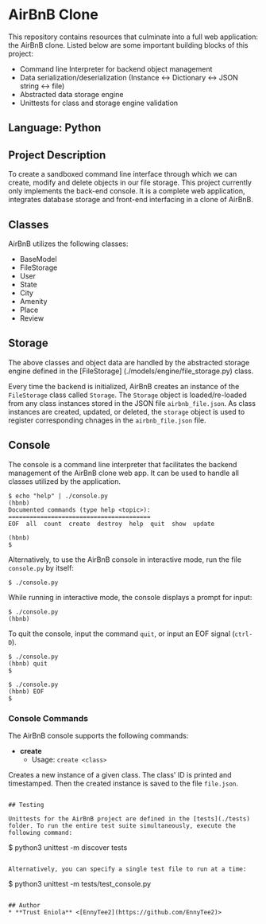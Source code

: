 # AirBnB Clone
This repository contains resources that culminate into a full web application: the AirBnB clone.
Listed below are some important building blocks of this project:

* Command line Interpreter for backend object management
* Data serialization/deserialization (Instance <-> Dictionary <-> JSON string <-> file)
* Abstracted data storage engine
* Unittests for class and storage engine validation

## Language: Python

## Project Description

To create a sandboxed command line interface through which we can create, modify and delete objects in our file storage. This project currently only implements the back-end console. It is a complete web application, integrates database storage and front-end interfacing in a clone of AirBnB.

## Classes 

AirBnB utilizes the following classes:

* BaseModel
* FileStorage
* User 
* State
* City
* Amenity
* Place
* Review

## Storage 

The above classes and object data are handled by the abstracted storage engine defined in the [FileStorage] (./models/engine/file_storage.py) class.

Every time the backend is initialized, AirBnB creates an instance of the `FileStorage` class called `Storage`. The `Storage` object is loaded/re-loaded from any class instances stored in the JSON file `airbnb_file.json`. As class instances are created, updated, or deleted, the `storage` object is used to register corresponding chnages in the `airbnb_file.json` file.

## Console

The console is a command line interpreter that facilitates the backend management 
of the AirBnB clone web app. It can be used to handle all classes utilized by 
the application.

```
$ echo "help" | ./console.py
(hbnb) 
Documented commands (type help <topic>):
========================================
EOF  all  count  create  destroy  help  quit  show  update

(hbnb) 
$
```

Alternatively, to use the AirBnB console in interactive mode, run the 
file `console.py` by itself:

```
$ ./console.py
```

While running in interactive mode, the console displays a prompt for input:

```
$ ./console.py
(hbnb) 
```

To quit the console, input the command `quit`, or input an EOF signal 
(`ctrl-D`).

```
$ ./console.py
(hbnb) quit
$
```

```
$ ./console.py
(hbnb) EOF
$
```

### Console Commands

The AirBnB console supports the following commands:

* **create**
  * Usage: `create <class>`

Creates a new instance of a given class. The class' ID is printed and timestamped. Then 
the created instance is saved to the file `file.json`.


```

## Testing 

Unittests for the AirBnB project are defined in the [tests](./tests) 
folder. To run the entire test suite simultaneously, execute the following command:

```
$ python3 unittest -m discover tests
```

Alternatively, you can specify a single test file to run at a time:

```
$ python3 unittest -m tests/test_console.py
```

## Author 
* **Trust Eniola** <[EnnyTee2](https://github.com/EnnyTee2)>
